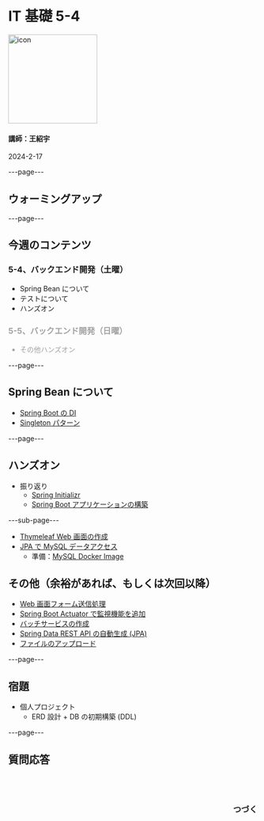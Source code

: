 # IT 基礎 5-4

<img src="/images/icon-transparent.png" alt="icon" width="180"/>

#### 講師：王紹宇

2024-2-17

---page---

## ウォーミングアップ

---page---

## 今週のコンテンツ

### 5-4、バックエンド開発（土曜）

- Spring Bean について
- テストについて
- ハンズオン

<div style="opacity: 0.4; text-align: left">

### 5-5、バックエンド開発（日曜）

- その他ハンズオン
</div>

---page---

## Spring Bean について

- [Spring Boot の DI](https://tech-blog.yayoi-kk.co.jp/entry/2022/12/09/000000)
- [Singleton パターン](https://ja.wikipedia.org/wiki/Singleton_%E3%83%91%E3%82%BF%E3%83%BC%E3%83%B3)

---page---

## ハンズオン

- 振り返り
  - [Spring Initializr](https://start.spring.io/)
  - [Spring Boot アプリケーションの構築](https://spring.pleiades.io/guides/gs/spring-boot)

---sub-page---

- [Thymeleaf Web 画面の作成](https://spring.pleiades.io/guides/gs/serving-web-content)
- [JPA で MySQL データアクセス](https://spring.pleiades.io/guides/gs/accessing-data-mysql)
  - 準備：[MySQL Docker Image](https://hub.docker.com/_/mysql)

## その他（余裕があれば、もしくは次回以降）

- [Web 画面フォーム送信処理](https://spring.pleiades.io/guides/gs/handling-form-submission)
- [Spring Boot Actuator で監視機能を追加](https://spring.pleiades.io/guides/gs/actuator-service)
- [バッチサービスの作成](https://spring.pleiades.io/guides/gs/batch-processing)
- [Spring Data REST API の自動生成 (JPA)](https://spring.pleiades.io/guides/gs/accessing-data-rest/)
- [ファイルのアップロード](https://spring.pleiades.io/guides/gs/uploading-files)

---page---

## 宿題

- 個人プロジェクト
  - ERD 設計 + DB の初期構築 (DDL)

---page---

<section style="text-align: left;">
  <h1>質問応答</h1>
  <br/>
  <br/>
  <h3 style="text-align: right;">つづく</h3>
</section>
